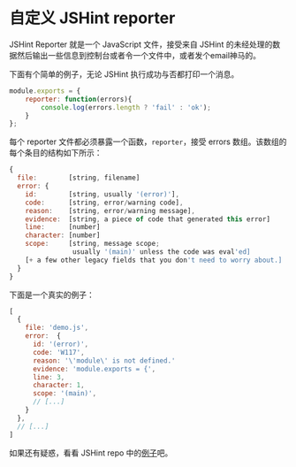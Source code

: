 # 自定义 JSHint reporter

JSHint Reporter 就是一个 JavaScript 文件，接受来自 JSHint 的未经处理的数据然后输出一些信息到控制台或者令一个文件中，或者发个email神马的。

下面有个简单的例子，无论 JSHint 执行成功与否都打印一个消息。

```javascript
module.exports = {
    reporter: function(errors){
        console.log(errors.length ? 'fail' : 'ok');
    }
};
```

每个 reporter 文件都必须暴露一个函数，`reporter`，接受 errors 数组。该数组的每个条目的结构如下所示：

```javascript
{
  file:        [string, filename]
  error: {
    id:        [string, usually '(error)'],
    code:      [string, error/warning code],
    reason:    [string, error/warning message],
    evidence:  [string, a piece of code that generated this error]
    line:      [number]
    character: [number]
    scope:     [string, message scope;
                usually '(main)' unless the code was eval'ed]
    [+ a few other legacy fields that you don't need to worry about.]
  }
}
```
下面是一个真实的例子：

```javascript
[
  {
    file: 'demo.js',
    error:  {
      id: '(error)',
      code: 'W117',
      reason: '\'module\' is not defined.'
      evidence: 'module.exports = {',
      line: 3,
      character: 1,
      scope: '(main)',
      // [...]
    }
  },
  // [...]
]
```

如果还有疑惑，看看 JSHint repo 中的[例子](https://github.com/jshint/jshint/blob/master/examples/reporter.js)吧。